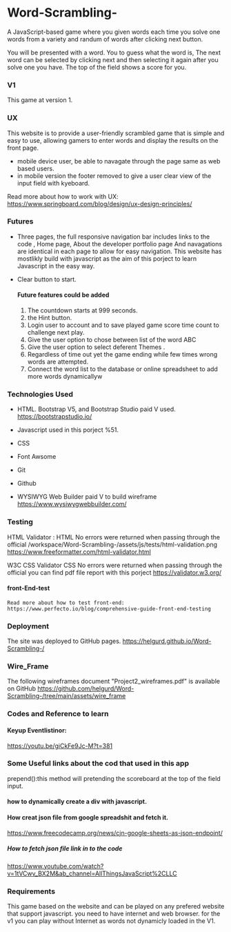 # Word-Scrambling-

A JavaScript-based game where you given words each time you solve one words  from a variety and randum  of words after clicking next button.   

You will be presented with a word.
You to guess  what the word is, The next word can be selected by clicking next and then selecting it again after you solve one you have. 
The top of the field shows a score for you.
### V1 
This game at version 1. 

### UX 
This website is to provide a user-friendly scrambled game that is simple and easy to use, allowing gamers to enter words and display the results on the front page.
 * mobile device user, be able to navagate through the page same 
 as web based users. 
 * in mobile version  the footer removed to give a user clear view of the input field with kyeboard. 


Read more about how to work with UX: 
https://www.springboard.com/blog/design/ux-design-principles/
  
### Futures
* Three pages, the full responsive navigation bar includes links to the code , Home page, About the developer portfolio page 
And navagations are identical in each page to allow for easy navigation.
This website has mostlikly build with javascript as the aim of this porject to learn Javascript in the easy way.
* Clear button to start.  

  
  #### Future  features could be added
	1. The countdown starts at 999 seconds.
	2.  the Hint button.
	3. Login user to account and to save played game score time count to challenge next play.
	4. Give the user option to chose between list of the word ABC 
	5. Give the user option to  select deferent Themes .
	6. Regardless of time out yet the game ending while few times wrong words are attempted.
	7. Connect the word list to the database or online spreadsheet to add more words dynamicallyw 

### Technologies Used
*  HTML. Bootstrap V5, and Bootstrap Studio paid V used. 
https://bootstrapstudio.io/

* Javascript used in this porject %51. 

* CSS

* Font Awsome

* Git 

* Github

* WYSIWYG Web Builder paid V to build wireframe 
https://www.wysiwygwebbuilder.com/




### Testing
HTML Validator : HTML
No errors were returned when passing through the official
/workspace/Word-Scrambling-/assets/js/tests/html-validation.png
https://www.freeformatter.com/html-validator.html  

W3C CSS Validator CSS
No errors were returned when passing through the official
you can find pdf file report with this porject
https://validator.w3.org/

  #### front-End-test
    Read more about how to test front-end: 
    https://www.perfecto.io/blog/comprehensive-guide-front-end-testing




### Deployment
The site was deployed to GitHub pages. 
https://helgurd.github.io/Word-Scrambling-/



### Wire_Frame
The following wireframes document "Project2_wireframes.pdf" is available on GitHub
https://github.com/helgurd/Word-Scrambling-/tree/main/assets/wire_frame

### Codes and Reference to learn 
#### Keyup Eventlistinor:
https://youtu.be/giCkFe9Jc-M?t=381


### Some Useful links about the cod that used in this app
prepend():this method will  pretending the scoreboard at the top of the field input.

#### how to dynamically create a div with javascript.

#### How creat json file from google spreadshit and fetch it.
https://www.freecodecamp.org/news/cjn-google-sheets-as-json-endpoint/
##### How to fetch json file link in to the code 
https://www.youtube.com/watch?v=1tVCwv_BX2M&ab_channel=AllThingsJavaScript%2CLLC

### Requirements 
This game based on the website and can be played on any prefered website that support javascript. 
you need to have internet and web browser. for the v1 you can play without Internet as words not dynamicly
loaded in the V1. 


